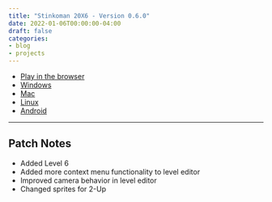 ```yaml
---
title: "Stinkoman 20X6 - Version 0.6.0"
date: 2022-01-06T00:00:00-04:00
draft: false
categories:
- blog
- projects
---
```


- [Play in the browser](https://storage.ratheronfire.com/stinkoman/0.6.0/web)
- [Windows](https://storage.ratheronfire.com/stinkoman/0.6.0/stinkoman-windows.zip)
- [Mac](https://storage.ratheronfire.com/stinkoman/0.6.0/stinkoman-mac.zip)
- [Linux](https://storage.ratheronfire.com/stinkoman/0.6.0/stinkoman-linux.zip)
- [Android](https://storage.ratheronfire.com/stinkoman/0.6.0/stinkoman-android.apk)

-----

## Patch Notes

- Added Level 6
- Added more context menu functionality to level editor
- Improved camera behavior in level editor
- Changed sprites for 2-Up